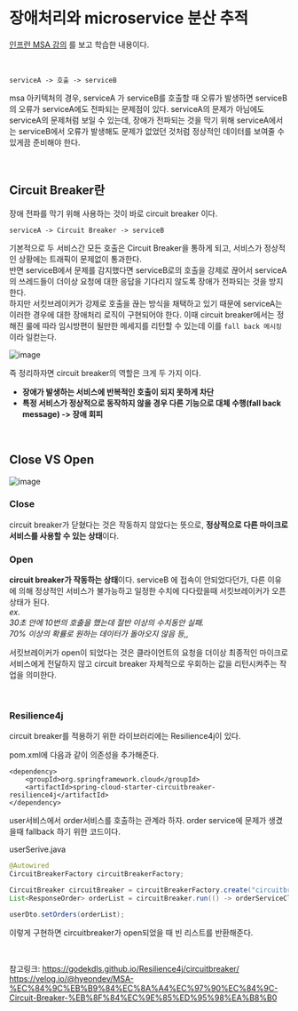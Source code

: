 # 장애처리와 microservice 분산 추적

[인프런 MSA 강의](https://www.inflearn.com/course/%EC%8A%A4%ED%94%84%EB%A7%81-%ED%81%B4%EB%9D%BC%EC%9A%B0%EB%93%9C-%EB%A7%88%EC%9D%B4%ED%81%AC%EB%A1%9C%EC%84%9C%EB%B9%84%EC%8A%A4)
를 보고 학습한 내용이다. 

</br>

```
serviceA -> 호출 -> serviceB
```

msa 아키텍처의 경우, serviceA 가 serviceB를 호출할 때 오류가 발생하면 serviceB의 오류가 serviceA에도 전파되는 문제점이 있다. 
serviceA의 문제가 아님에도 serviceA의 문제처럼 보일 수 있는데, 장애가 전파되는 것을 막기 위해 serviceA에서는 serviceB에서 오류가 발생해도 문제가 없었던 것처럼 정상적인 데이터를 보여줄 수 있게끔 준비해야 한다. 

</br>

## Circuit Breaker란

장애 전파를 막기 위해 사용하는 것이 바로 circuit breaker 이다. 

```
serviceA -> Circuit Breaker -> serviceB
```

기본적으로 두 서비스간 모든 호출은 Circuit Breaker을 통하게 되고, 서비스가 정상적인 상황에는 트래픽이 문제없이 통과한다.    
반면 serviceB에서 문제를 감지했다면 serviceB로의 호출을 강제로 끊어서 serviceA의 쓰레드들이 더이상 요청에 대한 응답을 기다리지 않도록 장애가 전파되는 것을 방지한다.    
하지만 서킷브레이커가 강제로 호출을 끊는 방식을 채택하고 있기 때문에 serviceA는 이러한 경우에 대한 장애처리 로직이 구현되어야 한다. 이때 circuit breaker에서는 정해진 룰에 따라 임시방편이 될만한 메세지를 리턴할 수 있는데 이를  `fall back 메시징`이라 일컫는다. 

![image](https://user-images.githubusercontent.com/45115557/200856565-23f3d796-6088-450e-ba7a-0b87318b3838.png)

즉 정리하자면 circuit breaker의 역할은 크게 두 가지 이다. 

* **장애가 발생하는 서비스에 반복적인 호출이 되지 못하게 차단**
* **특정 서비스가 정상적으로 동작하지 않을 경우 다른 기능으로 대체 수행(fall back message) -> 장애 회피** 

</br>

## Close VS Open

![image](https://user-images.githubusercontent.com/45115557/200859651-61ec97f2-786a-4e68-b69b-b85d3318eb38.png)


### Close

circuit breaker가 닫혔다는 것은 작동하지 않았다는 뜻으로, **정상적으로 다른 마이크로 서비스를 사용할 수 있는 상태**이다. 

### Open

**circuit breaker가 작동하는 상태**이다. serviceB 에 접속이 안되었다던가, 다른 이유에 의해 정상적인 서비스가 불가능하고 일정한 수치에 다다랐을때 서킷브레이커가 오픈상태가 된다.   
*ex.    
30초 안에 10번의 호출을 했는데 절반 이상의 수치동안 실패.     
70% 이상의 확률로 원하는 데이터가 돌아오지 않음 등,,*   

서킷브레이커가 open이 되었다는 것은 클라이언트의 요청을 더이상 최종적인 마이크로 서비스에게 전달하지 않고 circuit breaker 자체적으로 우회하는 값을 리턴시켜주는 작업을 의미한다. 


</br>

### Resilience4j

circuit breaker를 적용하기 위한 라이브러리에는 Resilience4j이 있다. 

pom.xml에 다음과 같이 의존성을 추가해준다. 

```
<dependency>
    <groupId>org.springframework.cloud</groupId>
    <artifactId>spring-cloud-starter-circuitbreaker-resilience4j</artifactId>
</dependency>
```

user서비스에서 order서비스를 호출하는 관계라 하자. order service에 문제가 생겼을때 fallback 하기 위한 코드이다. 

userSerive.java
```java
@Autowired
CircuitBreakerFactory circuitBreakerFactory;

CircuitBreaker circuitBreaker = circuitBreakerFactory.create("circuitbreaker");
List<ResponseOrder> orderList = circuitBreaker.run(() -> orderServiceClient.getOrders(userId), throwable -> new ArrayList());

userDto.setOrders(orderList);
```

이렇게 구현하면 circuitbreaker가 open되었을 때 빈 리스트를 반환해준다. 

</br>

참고링크:
https://godekdls.github.io/Resilience4j/circuitbreaker/   
https://velog.io/@hyeondev/MSA-%EC%84%9C%EB%B9%84%EC%8A%A4%EC%97%90%EC%84%9C-Circuit-Breaker-%EB%8F%84%EC%9E%85%ED%95%98%EA%B8%B0   

